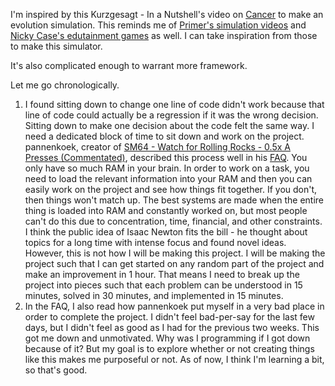 I'm inspired by this Kurzgesagt - In a Nutshell's video on [Cancer](https://www.youtube.com/watch?v=1AElONvi9WQ) to make an evolution simulation. This reminds me of [Primer's simulation videos](https://www.youtube.com/channel/UCKzJFdi57J53Vr_BkTfN3uQ) and [Nicky Case's edutainment games](https://ncase.me/) as well. I can take inspiration from those to make this simulator.

It's also complicated enough to warrant more framework.

Let me go chronologically.

1. I found sitting down to change one line of code didn't work because that line of code could actually be a regression if it was the wrong decision. Sitting down to make one decision about the code felt the same way. I need a dedicated block of time to sit down and work on the project. pannenkoek, creator of [SM64 - Watch for Rolling Rocks - 0.5x A Presses (Commentated)](https://www.youtube.com/watch?v=kpk2tdsPh0A), described this process well in his [FAQ](https://docs.google.com/document/d/1K4OTAyampX1CueKyZUIunz0yIUYd3ldlQxv37oaySgs/view). You only have so much RAM in your brain. In order to work on a task, you need to load the relevant information into your RAM and then you can easily work on the project and see how things fit together. If you don't, then things won't match up. The best systems are made when the entire thing is loaded into RAM and constantly worked on, but most people can't do this due to concentration, time, financial, and other constraints. I think the public idea of Isaac Newton fits the bill - he thought about topics for a long time with intense focus and found novel ideas. However, this is not how I will be making this project. I will be making the project such that I can get started on any random part of the project and make an improvement in 1 hour. That means I need to break up the project into pieces such that each problem can be understood in 15 minutes, solved in 30 minutes, and implemented in 15 minutes.
2. In the FAQ, I also read how pannenkoek put myself in a very bad place in order to complete the project. I didn't feel bad-per-say for the last few days, but I didn't feel as good as I had for the previous two weeks. This got me down and unmotivated. Why was I programming if I got down because of it? But my goal is to explore whether or not creating things like this makes me purposeful or not. As of now, I think I'm learning a bit, so that's good.
